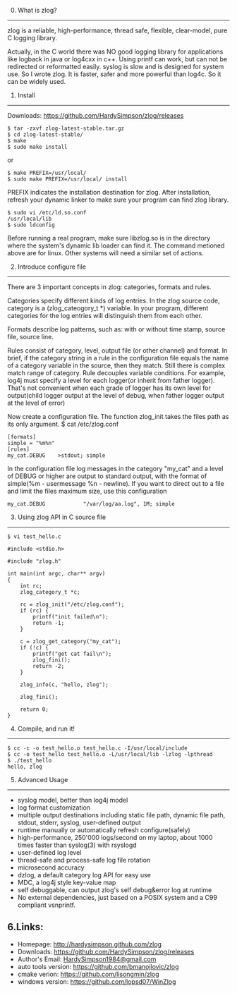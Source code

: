 0. What is zlog?
-------------

zlog is a reliable, high-performance, thread safe, flexible, clear-model, pure C logging library.

  Actually, in the C world there was NO good logging library for applications like logback in java or log4cxx in c++. Using printf can work, but can not be redirected or reformatted easily. syslog is slow and is designed for system use. 
  So I wrote zlog. 
  It is faster, safer and more powerful than log4c. So it can be widely used. 

1. Install
-------------

Downloads: https://github.com/HardySimpson/zlog/releases

    $ tar -zxvf zlog-latest-stable.tar.gz
    $ cd zlog-latest-stable/
    $ make 
    $ sudo make install
    
or

    $ make PREFIX=/usr/local/
    $ sudo make PREFIX=/usr/local/ install

PREFIX indicates the installation destination for zlog. After installation, refresh your dynamic linker to make sure your program can find zlog library.  

    $ sudo vi /etc/ld.so.conf
    /usr/local/lib
    $ sudo ldconfig

Before running a real program, make sure libzlog.so is in the directory where the system's dynamic lib loader can find it. The command metioned above are for linux. Other systems will need a similar set of actions.


2. Introduce configure file
-------------

There are 3 important concepts in zlog: categories, formats and rules.

Categories specify different kinds of log entries. In the zlog source code, category is a (zlog_cateogory_t *) variable. In your program, different categories for the log entries will distinguish them from each other.

Formats describe log patterns, such as: with or without time stamp, source file, source line.

Rules consist of category, level, output file (or other channel) and format. In brief, if the category string in a rule in the configuration file equals the name of a category variable in the source, then they match. Still there is complex match range of category. Rule decouples variable conditions. For example, log4j must specify a level for each logger(or inherit from father logger). That's not convenient when each grade of logger has its own level for output(child logger output at the level of debug, when father logger output at the level of error)

Now create a configuration file. The function zlog_init takes the files path as its only argument.
    $ cat /etc/zlog.conf

    [formats]
    simple = "%m%n"
    [rules]
    my_cat.DEBUG    >stdout; simple

In the configuration file log messages in the category "my_cat" and a level of DEBUG or higher are output to standard output, with the format of simple(%m - usermessage %n - newline). If you want to direct out to a file and limit the files maximum size, use this configuration

    my_cat.DEBUG            "/var/log/aa.log", 1M; simple

3. Using zlog API in C source file
-------------
	$ vi test_hello.c

    #include <stdio.h> 

    #include "zlog.h"

    int main(int argc, char** argv)
    {
    	int rc;
    	zlog_category_t *c;

    	rc = zlog_init("/etc/zlog.conf");
    	if (rc) {
    		printf("init failed\n");
    		return -1;
    	}

    	c = zlog_get_category("my_cat");
    	if (!c) {
    		printf("get cat fail\n");
    		zlog_fini();
    		return -2;
    	}

    	zlog_info(c, "hello, zlog");

    	zlog_fini();

    	return 0;
    } 

4. Compile, and run it!
-------------
    $ cc -c -o test_hello.o test_hello.c -I/usr/local/include
    $ cc -o test_hello test_hello.o -L/usr/local/lib -lzlog -lpthread
    $ ./test_hello
    hello, zlog

5. Advanced Usage
-------------
 *  syslog model, better than log4j model
 *  log format customization
 *  multiple output destinations including static file path, dynamic file path, stdout, stderr, syslog, user-defined output
 *  runtime manually or automatically refresh configure(safely)
 *  high-performance, 250'000 logs/second on my laptop, about 1000 times faster than syslog(3) with rsyslogd
 *  user-defined log level
 *  thread-safe and process-safe log file rotation
 *  microsecond accuracy
 *  dzlog, a default category log API for easy use
 *  MDC, a log4j style key-value map
 *  self debuggable, can output zlog's self debug&error log at runtime
 *  No external dependencies, just based on a POSIX system and a C99 compliant vsnprintf.

6.Links:
-------------
 * Homepage: http://hardysimpson.github.com/zlog
 * Downloads: https://github.com/HardySimpson/zlog/releases
 * Author's Email: HardySimpson1984@gmail.com
 * auto tools version: https://github.com/bmanojlovic/zlog
 * cmake verion: https://github.com/lisongmin/zlog
 * windows version: https://github.com/lopsd07/WinZlog


